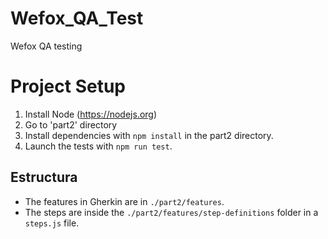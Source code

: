 # Wefox_QA_Test
Wefox QA testing

# Project Setup
1. Install Node (https://nodejs.org)
2. Go to 'part2' directory
3. Install dependencies with `npm install` in the part2 directory.
4. Launch the tests with `npm run test`.


## Estructura
- The features in Gherkin are in `./part2/features`.
- The steps are inside the `./part2/features/step-definitions` folder in a `steps.js` file.
